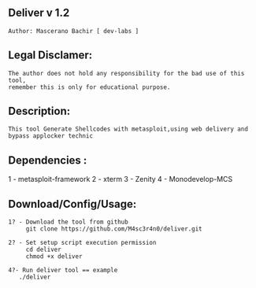 ## Deliver v 1.2 
    Author: Mascerano Bachir [ dev-labs ]

## Legal Disclamer:
    The author does not hold any responsibility for the bad use of this tool,
    remember this is only for educational purpose.

## Description:
    This tool Generate Shellcodes with metasploit,using web delivery and bypass applocker technic 

## Dependencies :
  1 - metasploit-framework
	2 - xterm
	3 - Zenity
	4 - Monodevelop-MCS

## Download/Config/Usage:
    1? - Download the tool from github
         git clone https://github.com/M4sc3r4n0/deliver.git

    2? - Set setup script execution permission
         cd deliver
         chmod +x deliver

    4?- Run deliver tool == example
       ./deliver 

